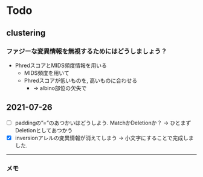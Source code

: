# Todo

## clustering

### ファジーな変異情報を無視するためにはどうしましょう？
+ PhredスコアとMIDS頻度情報を用いる
  + MIDS頻度を用いて
  + Phredスコアが低いものを, 高いものに合わせる
    + → albino部位の欠失で

## 2021-07-26
+ [ ] paddingの”=”のあつかいはどうしよう. MatchかDeletionか？ → ひとまずDeletionとしてあつかう
+ [x] inversionアレルの変異情報が消えてしまう → 小文字にすることで完成しました. 

---

### メモ
